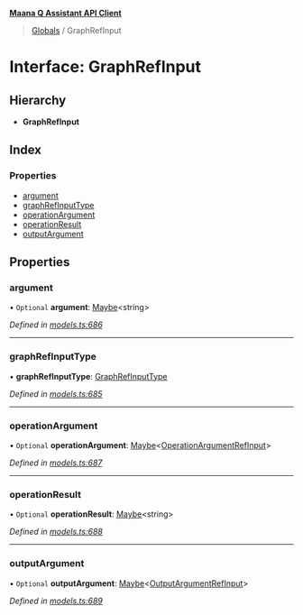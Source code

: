 **[Maana Q Assistant API Client](../README.md)**

> [Globals](../README.md) / GraphRefInput

# Interface: GraphRefInput

## Hierarchy

* **GraphRefInput**

## Index

### Properties

* [argument](graphrefinput.md#argument)
* [graphRefInputType](graphrefinput.md#graphrefinputtype)
* [operationArgument](graphrefinput.md#operationargument)
* [operationResult](graphrefinput.md#operationresult)
* [outputArgument](graphrefinput.md#outputargument)

## Properties

### argument

• `Optional` **argument**: [Maybe](../README.md#maybe)\<string>

*Defined in [models.ts:686](https://github.com/maana-io/q-assistant-client/blob/develop/src/models.ts#L686)*

___

### graphRefInputType

•  **graphRefInputType**: [GraphRefInputType](../enums/graphrefinputtype.md)

*Defined in [models.ts:685](https://github.com/maana-io/q-assistant-client/blob/develop/src/models.ts#L685)*

___

### operationArgument

• `Optional` **operationArgument**: [Maybe](../README.md#maybe)\<[OperationArgumentRefInput](operationargumentrefinput.md)>

*Defined in [models.ts:687](https://github.com/maana-io/q-assistant-client/blob/develop/src/models.ts#L687)*

___

### operationResult

• `Optional` **operationResult**: [Maybe](../README.md#maybe)\<string>

*Defined in [models.ts:688](https://github.com/maana-io/q-assistant-client/blob/develop/src/models.ts#L688)*

___

### outputArgument

• `Optional` **outputArgument**: [Maybe](../README.md#maybe)\<[OutputArgumentRefInput](outputargumentrefinput.md)>

*Defined in [models.ts:689](https://github.com/maana-io/q-assistant-client/blob/develop/src/models.ts#L689)*
